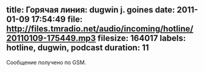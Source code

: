 title: Горячая линия: dugwin j. goines
date: 2011-01-09 17:54:49
file: http://files.tmradio.net/audio/incoming/hotline/20110109-175449.mp3
filesize: 164017
labels: hotline, dugwin, podcast
duration: 11
---
Сообщение получено по GSM.
